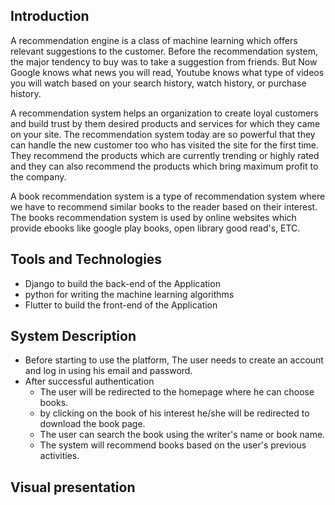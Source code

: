 ## Introduction
A recommendation engine is a class of machine learning which offers relevant suggestions to the customer. Before the recommendation system, the major tendency to buy was to take a suggestion from friends. But Now Google knows what news you will read, Youtube knows what type of videos you will watch based on your search history, watch history, or purchase history.

A recommendation system helps an organization to create loyal customers and build trust by them desired products and services for which they came on your site. The recommendation system today are so powerful that they can handle the new customer too who has visited the site for the first time. They recommend the products which are currently trending or highly rated and they can also recommend the products which bring maximum profit to the company.

A book recommendation system is a type of recommendation system where we have to recommend similar books to the reader based on their interest. The books recommendation system is used by online websites which provide ebooks like google play books, open library good read's, ETC.

## Tools and Technologies
- Django to build the back-end of the Application
- python for writing the machine learning algorithms
- Flutter to build the front-end of the Application

## System Description
- Before starting to use the platform, The user needs to create an account and log in using his email and password.
- After successful authentication 
    - The user will be redirected to the homepage where he can choose books.
    - by clicking on the book of his interest he/she will be redirected to download the book page.
    - The user can search the book using the writer's name or book name.
    - The system will recommend books based on the user's previous activities.

## Visual presentation
